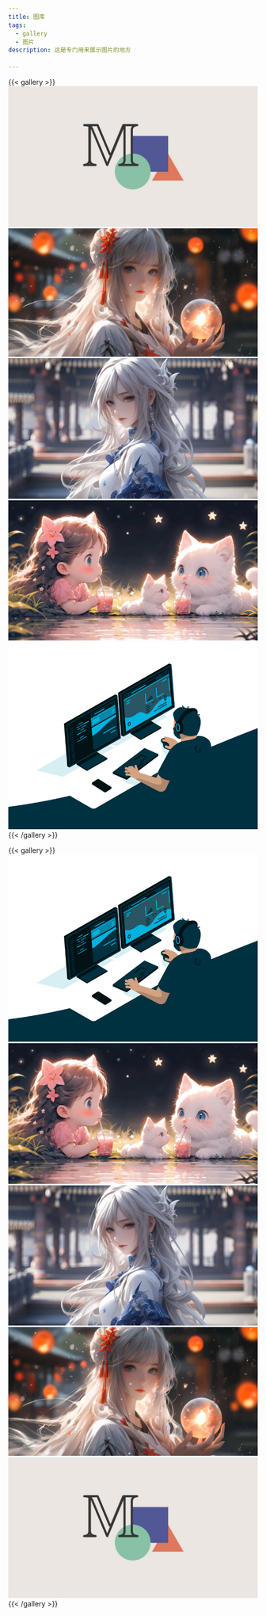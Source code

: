 ```yaml
---
title: 图库
tags:
  - gallery
  - 图片
description: 这是专门用来展示图片的地方

---
```


{{< gallery >}}
  <img src="gallery/Manim.jpg" class="grid-w66" />
  <img src="gallery/banner_1.jpg" class="grid-w66" />
  <img src="gallery/banner_2.jpg" class="grid-w66" />
  <img src="gallery/banner_3.jpg" class="grid-w66" />
  <img src="gallery/code.gif" class="grid-w66" />
{{< /gallery >}}



{{< gallery >}}
  <img src="gallery/code.gif" class="grid-w50 md:grid-w33 xl:grid-w25" />
  <img src="gallery/banner_3.jpg" class="grid-w50 md:grid-w33 xl:grid-w25" />
  <img src="gallery/banner_2.jpg" class="grid-w50 md:grid-w33 xl:grid-w25" />
  <img src="gallery/banner_1.jpg" class="grid-w50 md:grid-w33 xl:grid-w25" />
  <img src="gallery/Manim.jpg" class="grid-w50 md:grid-w33 xl:grid-w25" />
{{< /gallery >}}
